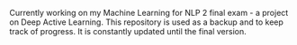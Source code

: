 Currently working on my Machine Learning for NLP 2 final exam - a project on Deep Active Learning. This repository is used as a backup and to keep track of progress. It is constantly updated until the final version.
